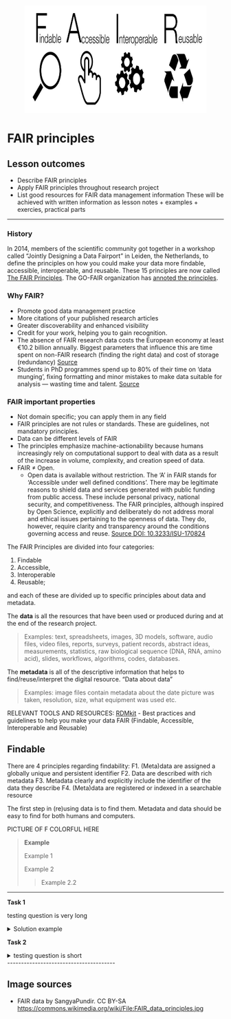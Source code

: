 <figure>
    <img src="FAIR_data_principles.jpg" width="700" height="250"
         alt="FAIR">
</figure>


# FAIR principles 


## Lesson outcomes

* Describe FAIR principles
* Apply FAIR principles throughout research project
* List good resources for FAIR data management information
These will be achieved with written information as lesson notes + examples + exercies, practical parts 

---------------------------------------

### History

In 2014, members of the scientific community got together in a workshop called “Jointly Designing a Data Fairport” in Leiden, the Netherlands, to define the principles on how you could make your data more findable, accessible, interoperable, and reusable. These 15 principles are now called [The FAIR Principles](https://doi.org/10.1038/sdata.2016.18). The GO-FAIR organization has [annoted the principles](https://www.go-fair.org/fair-principles/). 

### Why FAIR?

* Promote good data management practice
* More citations of your published research articles
* Greater discoverability and enhanced visibility
* Credit for your work, helping you to gain recognition.
* The absence of FAIR research data costs the European economy at least €10.2 billion annually. Biggest parameters that influence this are time spent on non-FAIR research (finding the right data) and cost of storage (redundancy) [Source](https://data.europa.eu/doi/10.2777/02999)
* Students in PhD programmes spend up to 80% of their time on ‘data munging’, fixing formatting and minor mistakes to make data suitable for analysis — wasting time and talent. [Source](https://doi.org/10.1038/d41586-020-00505-7) 


### FAIR important properties

- Not domain specific; you can apply them in any field
- FAIR principles are not rules or standards. These are guidelines, not mandatory principles.
- Data can be different levels of FAIR
- The principles emphasize machine-actionability because humans increasingly rely on computational support to deal with data as a result of the increase in volume, complexity, and creation speed of data.
- FAIR ≠ Open. 
    - Open data is available without restriction. The ‘A’ in FAIR stands for ‘Accessible under well defined conditions’. There may be legitimate reasons to shield data and services generated with public funding from public access. These include personal privacy, national security, and competitiveness. The FAIR principles, although inspired by Open Science, explicitly and deliberately do not address moral and ethical issues pertaining to the openness of data. They do, however, require clarity and transparency around the conditions governing access and reuse. [Source DOI: 10.3233/ISU-170824 ](https://content.iospress.com/articles/information-services-and-use/isu824)

The FAIR Principles are divided into four categories: 
1. Findable 
2. Accessible,
3. Interoperable
4. Reusable; 

and each of these are divided up to specific principles about data and metadata. 

The **data** is all the resources that have been used or produced during and at the end of the research project. 
> Examples: text, spreadsheets, images, 3D models, software, audio files,   video files, reports, surveys, patient records, abstract ideas,  measurements, statistics, raw biological sequence (DNA, RNA, amino acid), slides, workflows, algorithms, codes, databases.

The **metadata** is all of the descriptive information that helps to find/reuse/interpret the digital resource. “Data about data” 
>Examples: image files contain metadata about the date picture was taken, resolution, size, what equipment was used etc. 

RELEVANT TOOLS AND RESOURCES: [RDMkit](https://rdmkit.elixir-europe.org/) - Best practices and guidelines to help you make your data FAIR (Findable, Accessible, Interoperable and Reusable)


## Findable 

There are 4 principles regarding findability:
  F1. (Meta)data are assigned a globally unique and persistent identifier
  F2. Data are described with rich metadata
  F3. Metadata clearly and explicitly include the identifier of the data they describe
  F4. (Meta)data are registered or indexed in a searchable resource

The first step in (re)using data is to find them. Metadata and data should be easy to find for both humans and computers. 



PICTURE OF F COLORFUL HERE

>**Example**
>
> Example 1
> 
> Example 2
> > Example 2.2
---------------------------------------
**Task 1**

testing question is very long
<details><summary>Solution example</summary><p>
  blahdiblah
</p></details>

**Task 2**

<details><summary>testing question is short</summary><p>
<details><summary>Solution example</summary><p>
  blahdiblah
</p></details>
</p></details>
---------------------------------------





## Image sources

* FAIR data by 	SangyaPundir. CC BY-SA  https://commons.wikimedia.org/wiki/File:FAIR_data_principles.jpg
